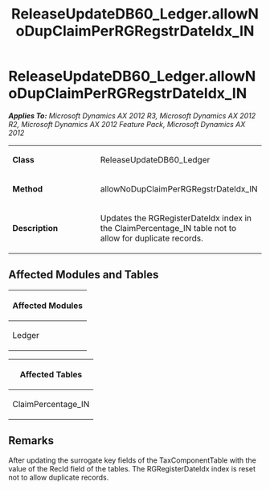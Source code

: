 ﻿---
title: ReleaseUpdateDB60_Ledger.allowNoDupClaimPerRGRegstrDateIdx_IN
TOCTitle: ReleaseUpdateDB60_Ledger.allowNoDupClaimPerRGRegstrDateIdx_IN
ms:assetid: 67f4fbc9-af63-06a3-3035-a386621525b9
ms:mtpsurl: https://msdn.microsoft.com/en-us/library/JJ685615(v=AX.60)
ms:contentKeyID: 49708816
ms.date: 05/18/2015
mtps_version: v=AX.60
---

# ReleaseUpdateDB60\_Ledger.allowNoDupClaimPerRGRegstrDateIdx\_IN 


_**Applies To:** Microsoft Dynamics AX 2012 R3, Microsoft Dynamics AX 2012 R2, Microsoft Dynamics AX 2012 Feature Pack, Microsoft Dynamics AX 2012_

<table>
<colgroup>
<col style="width: 50%" />
<col style="width: 50%" />
</colgroup>
<tbody>
<tr class="odd">
<td><p><strong>Class</strong></p></td>
<td><p>ReleaseUpdateDB60_Ledger</p></td>
</tr>
<tr class="even">
<td><p><strong>Method</strong></p></td>
<td><p>allowNoDupClaimPerRGRegstrDateIdx_IN</p></td>
</tr>
<tr class="odd">
<td><p><strong>Description</strong></p></td>
<td><p>Updates the RGRegisterDateIdx index in the ClaimPercentage_IN table not to allow for duplicate records.</p></td>
</tr>
</tbody>
</table>


## Affected Modules and Tables

<table>
<colgroup>
<col style="width: 100%" />
</colgroup>
<thead>
<tr class="header">
<th><p>Affected Modules</p></th>
</tr>
</thead>
<tbody>
<tr class="odd">
<td><p>Ledger</p></td>
</tr>
</tbody>
</table>


<table>
<colgroup>
<col style="width: 100%" />
</colgroup>
<thead>
<tr class="header">
<th><p>Affected Tables</p></th>
</tr>
</thead>
<tbody>
<tr class="odd">
<td><p>ClaimPercentage_IN</p></td>
</tr>
</tbody>
</table>


## Remarks

After updating the surrogate key fields of the TaxComponentTable with the value of the RecId field of the tables. The RGRegisterDateIdx index is reset not to allow duplicate records.

  



